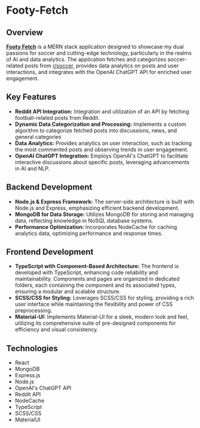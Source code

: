 # Footy-Fetch

## Overview
[**Footy Fetch**](https://footy-fetch.vercel.app) is a MERN stack application designed to showcase my dual passions for soccer and cutting-edge technology, particularly in the realms of AI and data analytics. The application fetches and categorizes soccer-related posts from [r/soccer](https://www.reddit.com/r/soccer/), provides data analytics on posts and user interactions, and integrates with the OpenAI ChatGPT API for enriched user engagement.

## Key Features
* **Reddit API Integration:** Integration and utilization of an API by fetching football-related posts from Reddit.
* **Dynamic Data Categorization and Processing:** Implements a custom algorithm to categorize fetched posts into discussions, news, and general categories
* **Data Analytics:** Provides analytics on user interaction, such as tracking the most commented posts and observing trends in user engagement.
* **OpenAI ChatGPT Integration:** Employs OpenAI's ChatGPT to facilitate interactive discussions about specific posts, leveraging advancements in AI and NLP.

## Backend Development
* **Node.js & Express Framework:** The server-side architecture is built with Node.js and Express, emphasizing efficient backend development.
* **MongoDB for Data Storage:** Utilizes MongoDB for storing and managing data, reflecting knowledge in NoSQL database systems.
* **Performance Optimization:** Incorporates NodeCache for caching analytics data, optimizing performance and response times.

## Frontend Development
* **TypeScript with Component-Based Architecture:** The frontend is developed with TypeScript, enhancing code reliability and maintainability. Components and pages are organized in dedicated folders, each containing the component and its associated types, ensuring a modular and scalable structure.
* **SCSS/CSS for Styling:** Leverages SCSS/CSS for styling, providing a rich user interface while maintaining the flexibility and power of CSS preprocessing.
* **Material-UI:** Implements Material-UI for a sleek, modern look and feel, utilizing its comprehensive suite of pre-designed components for efficiency and visual consistency.

## Technologies
* React
* MongoDB
* Express.js
* Node.js
* OpenAI's ChatGPT API
* Reddit API
* NodeCache
* TypeScript
* SCSS/CSS
* MaterialUI
